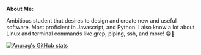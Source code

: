 **About Me:**

Ambitious student that desires to design and create new and useful software. Most proficient in Javascript, and Python. I also know a lot about Linux and terminal commands like grep, piping, ssh, and more! 😁🌴

[![Anurag's GitHub stats](https://github-readme-stats.vercel.app/api?username=Larry-Larriee&show_icons=true&theme=swift)](https://github.com/anuraghazra/github-readme-stats)

<!-- Credits to https://github.com/anuraghazra/github-readme-stats for the awesome profile statisics! -->

